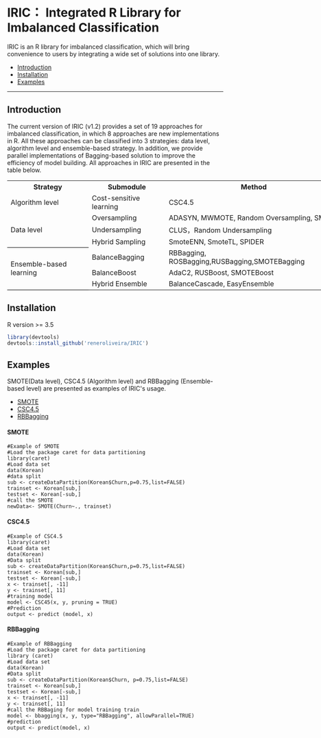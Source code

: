 # IRIC： Integrated R Library for Imbalanced Classification
IRIC is an R library for imbalanced classification,  which will bring convenience to users by integrating a wide set of solutions into one library.



- [Introduction](#Introduction)
- [Installation](#Installation)
- [Examples](#Examples)

---

## Introduction	
The current version of IRIC (v1.2) provides a set of 19 approaches for imbalanced classification, in which 8 approaches are new implementations in R. All these approaches can be classified into 3 strategies: data level, algorithm level and ensemble-based strategy. In addition, we provide parallel implementations of Bagging-based solution to improve the efficiency of model building. All approaches in IRIC are presented in the table below.


<table border=0 cellpadding=0 cellspacing=0 width=843 style='border-collapse:
 collapse;table-layout:fixed;width:632pt'>
 <col width=189 style='mso-width-source:userset;mso-width-alt:6048;width:142pt'>
 <col width=171 style='mso-width-source:userset;mso-width-alt:5472;width:128pt'>
 <col width=411 style='mso-width-source:userset;mso-width-alt:13152;width:308pt'>
 <col width=72 style='width:54pt'>
 <tr height=22 style='height:16.5pt'>
  <th height=22 class=xl70 width=189 style='height:16.5pt;width:142pt'>Strategy</th>
  <th class=xl70 width=171 style='width:128pt'>Submodule</th>
  <th class=xl70 width=411 style='width:308pt'>Method</th>
 </tr>
 <tr height=22 style='height:16.5pt'>
  <td height=22 class=xl70 style='height:16.5pt;border-top:none'>Algorithm
  level</td>
  <td class=xl70 style='border-top:none'>Cost-sensitive learning</td>
  <td class=xl70 style='border-top:none'>CSC4.5</td>
 </tr>
 <tr height=22 style='height:16.5pt'>
  <td rowspan=3 height=66 class=xl71 style='border-bottom:.5pt solid black;
  height:49.5pt;border-top:none'>Data level</td>
  <td class=xl66 style='border-top:none'>Oversampling</td>
  <td class=xl66 style='border-top:none'>ADASYN, MWMOTE, Random
  Oversampling, SMOTE</td>
 </tr>
 <tr height=22 style='height:16.5pt'>
  <td height=22 class=xl65 style='height:16.5pt'>Undersampling</td>
  <td class=xl65>CLUS，Random Undersampling</td>
 </tr>
 <tr height=22 style='height:16.5pt'>
  <td height=22 class=xl69 style='height:16.5pt'>Hybrid Sampling</td>
  <td class=xl69>SmoteENN, SmoteTL, SPIDER</td>
 </tr>
 <tr height=22 style='height:16.5pt'>
  <td rowspan=3 height=66 class=xl67 style='border-bottom:.5pt solid black;
  height:49.5pt'>Ensemble-based learning</td>
  <td class=xl65>BalanceBagging</td>
  <td class=xl65>RBBagging, ROSBagging,RUSBagging,SMOTEBagging</td>
 </tr>
 <tr height=22 style='height:16.5pt'>
  <td height=22 class=xl65 style='height:16.5pt'>BalanceBoost</td>
  <td class=xl65> AdaC2, RUSBoost, SMOTEBoost</td>
 </tr>
 <tr height=22 style='height:16.5pt'>
  <td height=22 class=xl69 style='height:16.5pt'>Hybrid Ensemble</td>
  <td class=xl69>BalanceCascade, EasyEnsemble </td>
 </tr>
</table>




## Installation
R version >= 3.5
```r
library(devtools)
devtools::install_github('reneroliveira/IRIC')
```
## Examples
SMOTE(Data level), CSC4.5 (Algorithm level) and RBBagging (Ensemble-based level) are presented as examples of IRIC's usage.
- [SMOTE](#SMOTE)
- [CSC4.5](#CSC4.5)
- [RBBagging](#RBBagging)
#### SMOTE
```
#Example of SMOTE
#Load the package caret for data partitioning
library(caret)
#Load data set
data(Korean)
#data split
sub <- createDataPartition(Korean$Churn,p=0.75,list=FALSE)
trainset <- Korean[sub,]
testset <- Korean[-sub,]
#call the SMOTE
newData<- SMOTE(Churn~., trainset)
```
#### CSC4.5
```
#Example of CSC4.5 
library(caret)
#Load data set
data(Korean)
#Data split
sub <- createDataPartition(Korean$Churn,p=0.75,list=FALSE)
trainset <- Korean[sub,]
testset <- Korean[-sub,]
x <- trainset[, -11]
y <- trainset[, 11]
#training model
model <- CSC45(x, y, pruning = TRUE)
#Prediction
output <- predict (model, x) 
```
#### RBBagging
```
#Example of RBBagging 
#Load the package caret for data partitioning
library (caret) 
#Load data set 
data(Korean)
#Data split
sub <- createDataPartition(Korean$Churn, p=0.75,list=FALSE)
trainset <- Korean[sub,]
testset <- Korean[-sub,]
x <- trainset[, -11]
y <- trainset[, 11]
#call the RBBaging for model training train 
model <- bbagging(x, y, type="RBBagging", allowParallel=TRUE)
#prediction
output <- predict(model, x)
```



